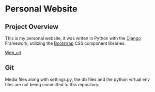 # Personal Website

## Project Overview
This is my personal website, it was writen in Python with the [Django](https://www.djangoproject.com/) Framework, utilizing the [Bootstrap](https://getbootstrap.com/) CSS component libraries.

[Web_url](https://www.necohorne.com)

## Git
Media files along with settings.py, the db files and the python virtual env files are not being committed to this repository. 

